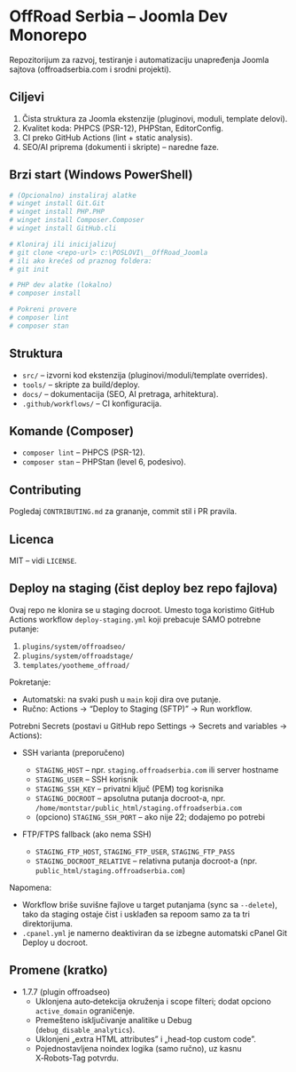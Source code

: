 # OffRoad Serbia – Joomla Dev Monorepo

Repozitorijum za razvoj, testiranje i automatizaciju unapređenja Joomla sajtova (offroadserbia.com i srodni projekti).

## Ciljevi

1. Čista struktura za Joomla ekstenzije (pluginovi, moduli, template delovi).
2. Kvalitet koda: PHPCS (PSR-12), PHPStan, EditorConfig.
3. CI preko GitHub Actions (lint + static analysis).
4. SEO/AI priprema (dokumenti i skripte) – naredne faze.

## Brzi start (Windows PowerShell)

```powershell
# (Opcionalno) instaliraj alatke
# winget install Git.Git
# winget install PHP.PHP
# winget install Composer.Composer
# winget install GitHub.cli

# Kloniraj ili inicijalizuj
# git clone <repo-url> c:\POSLOVI\__OffRoad_Joomla
# ili ako krećeš od praznog foldera:
# git init

# PHP dev alatke (lokalno)
# composer install

# Pokreni provere
# composer lint
# composer stan
```

## Struktura

- `src/` – izvorni kod ekstenzija (pluginovi/moduli/template overrides).
- `tools/` – skripte za build/deploy.
- `docs/` – dokumentacija (SEO, AI pretraga, arhitektura).
- `.github/workflows/` – CI konfiguracija.

## Komande (Composer)

- `composer lint` – PHPCS (PSR-12).
- `composer stan` – PHPStan (level 6, podesivo).

## Contributing

Pogledaj `CONTRIBUTING.md` za grananje, commit stil i PR pravila.

## Licenca

MIT – vidi `LICENSE`.

## Deploy na staging (čist deploy bez repo fajlova)

Ovaj repo ne klonira se u staging docroot. Umesto toga koristimo GitHub Actions workflow `deploy-staging.yml` koji prebacuje SAMO potrebne putanje:

1. `plugins/system/offroadseo/`
2. `plugins/system/offroadstage/`
3. `templates/yootheme_offroad/`

Pokretanje:

- Automatski: na svaki push u `main` koji dira ove putanje.
- Ručno: Actions → “Deploy to Staging (SFTP)” → Run workflow.

Potrebni Secrets (postavi u GitHub repo Settings → Secrets and variables → Actions):

- SSH varianta (preporučeno)

  - `STAGING_HOST` – npr. `staging.offroadserbia.com` ili server hostname
  - `STAGING_USER` – SSH korisnik
  - `STAGING_SSH_KEY` – privatni ključ (PEM) tog korisnika
  - `STAGING_DOCROOT` – apsolutna putanja docroot-a, npr. `/home/montstar/public_html/staging.offroadserbia.com`
  - (opciono) `STAGING_SSH_PORT` – ako nije 22; dodajemo po potrebi

- FTP/FTPS fallback (ako nema SSH)
  - `STAGING_FTP_HOST`, `STAGING_FTP_USER`, `STAGING_FTP_PASS`
  - `STAGING_DOCROOT_RELATIVE` – relativna putanja docroot-a (npr. `public_html/staging.offroadserbia.com`)

Napomena:

- Workflow briše suvišne fajlove u target putanjama (sync sa `--delete`), tako da staging ostaje čist i usklađen sa repoom samo za ta tri direktorijuma.
- `.cpanel.yml` je namerno deaktiviran da se izbegne automatski cPanel Git Deploy u docroot.

## Promene (kratko)

- 1.7.7 (plugin offroadseo)
  - Uklonjena auto‑detekcija okruženja i scope filteri; dodat opciono `active_domain` ograničenje.
  - Premešteno isključivanje analitike u Debug (`debug_disable_analytics`).
  - Uklonjeni „extra HTML attributes” i „head-top custom code”.
  - Pojednostavljena noindex logika (samo ručno), uz kasnu X‑Robots‑Tag potvrdu.
